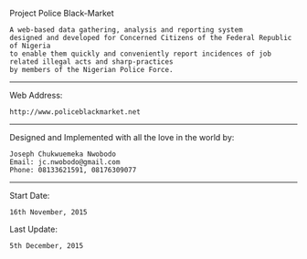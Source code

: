 Project Police Black-Market

    A web-based data gathering, analysis and reporting system
    designed and developed for Concerned Citizens of the Federal Republic of Nigeria
    to enable them quickly and conveniently report incidences of job related illegal acts and sharp-practices
    by members of the Nigerian Police Force.

----------------------------------------------------------------------------------------------------

Web Address:

    http://www.policeblackmarket.net

---------------------------------------------------------------------------------------------------

Designed and Implemented with all the love in the world by:

	Joseph Chukwuemeka Nwobodo
	Email: jc.nwobodo@gmail.com
	Phone: 08133621591, 08176309077

--------------------------------------------------------------------------------------------------

Start Date:

	16th November, 2015

Last Update:

    5th December, 2015